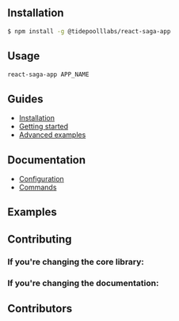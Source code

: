 
## Installation

```bash
$ npm install -g @tidepoolllabs/react-saga-app
```

## Usage

```bash
react-saga-app APP_NAME
```

## Guides

- [Installation](#)
- [Getting started](#)
- [Advanced examples](#)

## Documentation

- [Configuration](#)
- [Commands](#)

## Examples

## Contributing

### If you're changing the core library:


### If you're changing the documentation:


## Contributors


